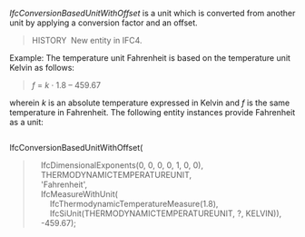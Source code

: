 _IfcConversionBasedUnitWithOffset_ is a unit which is converted from another unit by applying a conversion factor and an offset.

> HISTORY&nbsp; New entity in IFC4.

Example: The temperature unit Fahrenheit is based on the temperature unit Kelvin as follows:

> _f_&nbsp;=&nbsp;_k_&nbsp;&middot;&nbsp;1.8&nbsp;&ndash;&nbsp;459.67

wherein _k_ is an absolute temperature expressed in Kelvin and _f_ is the same temperature in Fahrenheit. The following entity instances provide Fahrenheit as a unit:

> 
> ```
> 
IfcConversionBasedUnitWithOffset(  
> &nbsp;&nbsp;&nbsp;&nbsp;IfcDimensionalExponents(0, 0, 0, 0, 1, 0, 0),  
> &nbsp;&nbsp;&nbsp;&nbsp;THERMODYNAMICTEMPERATUREUNIT,  
> &nbsp;&nbsp;&nbsp;&nbsp;'Fahrenheit',  
> &nbsp;&nbsp;&nbsp;&nbsp;IfcMeasureWithUnit(  
> &nbsp;&nbsp;&nbsp;&nbsp;&nbsp;&nbsp;&nbsp;&nbsp;IfcThermodynamicTemperatureMeasure(1.8),  
> &nbsp;&nbsp;&nbsp;&nbsp;&nbsp;&nbsp;&nbsp;&nbsp;IfcSiUnit(THERMODYNAMICTEMPERATUREUNIT, ?, KELVIN)),  
> &nbsp;&nbsp;&nbsp;&nbsp;-459.67);

> ```
